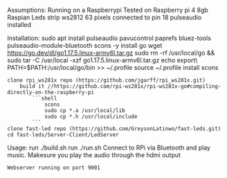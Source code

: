 Assumptions:
    Running on a Raspberrypi
        Tested on Raspberry pi 4 8gb Raspian
    Leds strip
        ws2812
        63 pixels
        connected to pin 18
    pulseaudio installed

Installation:
    sudo apt install pulseaudio pavucontrol paprefs bluez-tools pulseaudio-module-bluetooth scons -y
    install go
        wget https://go.dev/dl/go1.17.5.linux-armv6l.tar.gz
        sudo rm -rf /usr/local/go && sudo tar -C /usr/local -xzf go1.17.5.linux-armv6l.tar.gz
        echo export\ PATH=$PATH:/usr/local/go/bin >> ~/.profile
        source ~/.profile
    install scons
    
    clone rpi_ws281x repo (https://github.com/jgarff/rpi_ws281x.git)
        build it //https://github.com/rpi-ws281x/rpi-ws281x-go#compiling-directly-on-the-raspberry-pi
            ```shell
                scons
                sudo cp *.a /usr/local/lib
                sudo cp *.h /usr/local/include
            ```
    clone fast-led repo (https://github.com/GreysonLatinwo/fast-leds.git)
    cd fast-leds/Server-Client/LedServer

Usage:
    run ./build.sh
    run ./run.sh
    Connect to RPi via Bluetooth and play music.
        Makesure you play the audio through the hdmi output
    
    Webserver running on port 9001
